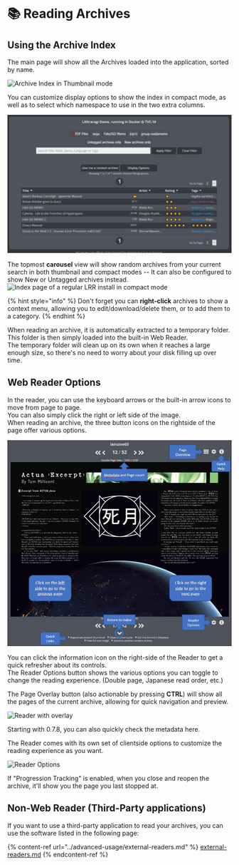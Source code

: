 # 📚 Reading Archives

## Using the Archive Index

The main page will show all the Archives loaded into the application, sorted by name.  

![Archive Index in Thumbnail mode](<https://raw.githubusercontent.com/Difegue/LANraragi/dev/tools/\_screenshots/archive\_thumb.png>)  

You can customize display options to show the index in compact mode, as well as to select which namespace to use in the two extra columns.  

![Customized compact mode to sort by ratings](../.screenshots/ratings.png)  

The topmost **carousel** view will show random archives from your current search in both thumbnail and compact modes -- It can also be configured to show New or Untagged archives instead.  
![Index page of a regular LRR install in compact mode](<https://raw.githubusercontent.com/Difegue/LANraragi/dev/tools/\_screenshots/archive\_list.png>)

{% hint style="info" %}
Don't forget you can **right-click** archives to show a context menu, allowing you to edit/download/delete them, or to add them to a category.
{% endhint %}

When reading an archive, it is automatically extracted to a temporary folder.  
This folder is then simply loaded into the built-in Web Reader.  
The temporary folder will clean up on its own when it reaches a large enough size, so there's no need to worry about your disk filling up over time.

## Web Reader Options

In the reader, you can use the keyboard arrows or the built-in arrow icons to move from page to page.  
You can also simply click the right or left side of the image.  
When reading an archive, the three button icons on the rightside of the page offer various options.

![Reader View](../.screenshots/reader.jpg)

You can click the information icon on the right-side of the Reader to get a quick refresher about its controls.  
The Reader Options button shows the various options you can toggle to change the reading experience. (Double page, Japanese read order, etc.)

The Page Overlay button (also actionable by pressing **CTRL**) will show all the pages of the current archive, allowing for quick navigation and preview.

![Reader with overlay](https://raw.githubusercontent.com/Difegue/LANraragi/dev/tools/\_screenshots/reader\_overlay.jpg)

Starting with 0.7.8, you can also quickly check the metadata here.

The Reader comes with its own set of clientside options to customize the reading experience as you want.

![Reader Options](../.screenshots/reader\_options.png)

If "Progression Tracking" is enabled, when you close and reopen the archive, it'll show you the page you last stopped at.

## Non-Web Reader (Third-Party applications)

If you want to use a third-party application to read your archives, you can use the software listed in the following page:

{% content-ref url="../advanced-usage/external-readers.md" %}
[external-readers.md](../advanced-usage/external-readers.md)
{% endcontent-ref %}
